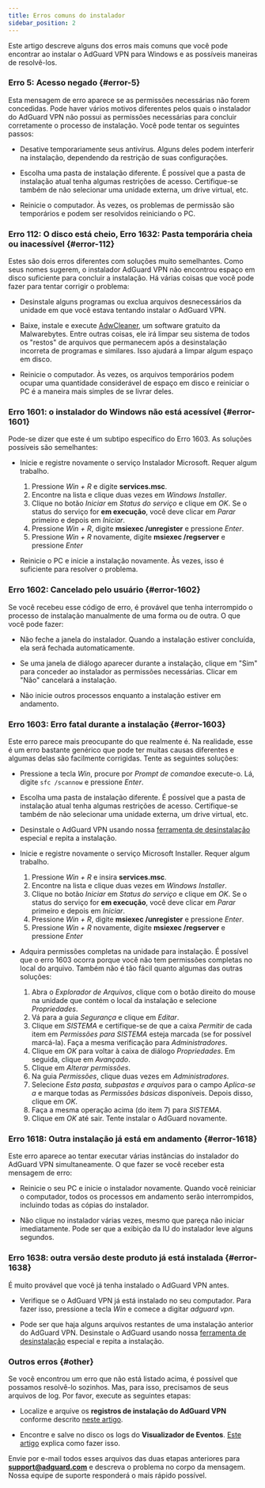 ```yaml
---
title: Erros comuns do instalador
sidebar_position: 2
---
```


Este artigo descreve alguns dos erros mais comuns que você pode encontrar ao instalar o AdGuard VPN para Windows e as possíveis maneiras de resolvê-los.

### Erro 5: Acesso negado {#error-5}

Esta mensagem de erro aparece se as permissões necessárias não forem concedidas. Pode haver vários motivos diferentes pelos quais o instalador do AdGuard VPN não possui as permissões necessárias para concluir corretamente o processo de instalação. Você pode tentar os seguintes passos:

- Desative temporariamente seus antivírus. Alguns deles podem interferir na instalação, dependendo da restrição de suas configurações.

- Escolha uma pasta de instalação diferente. É possível que a pasta de instalação atual tenha algumas restrições de acesso. Certifique-se também de não selecionar uma unidade externa, um drive virtual, etc.

- Reinicie o computador. Às vezes, os problemas de permissão são temporários e podem ser resolvidos reiniciando o PC.

### Erro 112: O disco está cheio, Erro 1632: Pasta temporária cheia ou inacessível {#error-112}

Estes são dois erros diferentes com soluções muito semelhantes. Como seus nomes sugerem, o instalador AdGuard VPN não encontrou espaço em disco suficiente para concluir a instalação. Há várias coisas que você pode fazer para tentar corrigir o problema:

- Desinstale alguns programas ou exclua arquivos desnecessários da unidade em que você estava tentando instalar o AdGuard VPN.

- Baixe, instale e execute [AdwCleaner](http://www.bleepingcomputer.com/download/adwcleaner/), um software gratuito da Malwarebytes. Entre outras coisas, ele irá limpar seu sistema de todos os "restos" de arquivos que permanecem após a desinstalação incorreta de programas e similares. Isso ajudará a limpar algum espaço em disco.

- Reinicie o computador. Às vezes, os arquivos temporários podem ocupar uma quantidade considerável de espaço em disco e reiniciar o PC é a maneira mais simples de se livrar deles.

### Erro 1601: o instalador do Windows não está acessível {#error-1601}

Pode-se dizer que este é um subtipo específico do Erro 1603. As soluções possíveis são semelhantes:

- Inicie e registre novamente o serviço Instalador Microsoft. Requer algum trabalho.

    1. Pressione *Win + R* e digite **services.msc**.
    1. Encontre na lista e clique duas vezes em *Windows Installer*.
    1. Clique no botão *Iniciar* em *Status do serviço* e clique em *OK*. Se o status do serviço for **em execução**, você deve clicar em *Parar* primeiro e depois em *Iniciar*.
    1. Pressione *Win + R*, digite **msiexec /unregister** e pressione *Enter*.
    1. Pressione *Win + R* novamente, digite **msiexec /regserver** e pressione *Enter*

- Reinicie o PC e inicie a instalação novamente. Às vezes, isso é suficiente para resolver o problema.

### Erro 1602: Cancelado pelo usuário {#error-1602}

Se você recebeu esse código de erro, é provável que tenha interrompido o processo de instalação manualmente de uma forma ou de outra. O que você pode fazer:

- Não feche a janela do instalador. Quando a instalação estiver concluída, ela será fechada automaticamente.

- Se uma janela de diálogo aparecer durante a instalação, clique em "Sim" para conceder ao instalador as permissões necessárias. Clicar em "Não" cancelará a instalação.

- Não inicie outros processos enquanto a instalação estiver em andamento.

### Erro 1603: Erro fatal durante a instalação {#error-1603}

Este erro parece mais preocupante do que realmente é. Na realidade, esse é um erro bastante genérico que pode ter muitas causas diferentes e algumas delas são facilmente corrigidas. Tente as seguintes soluções:

- Pressione a tecla *Win*, procure por *Prompt de comando*e execute-o. Lá, digite `sfc /scannow` e pressione *Enter*.

- Escolha uma pasta de instalação diferente. É possível que a pasta de instalação atual tenha algumas restrições de acesso. Certifique-se também de não selecionar uma unidade externa, um drive virtual, etc.

- Desinstale o AdGuard VPN usando nossa [ferramenta de desinstalação](/adguard-vpn-for-windows/installation#advanced) especial e repita a instalação.

- Inicie e registre novamente o serviço Microsoft Installer. Requer algum trabalho.

    1. Pressione *Win + R* e insira **services.msc**.
    1. Encontre na lista e clique duas vezes em *Windows Installer*.
    1. Clique no botão *Iniciar* em *Status do serviço* e clique em *OK*. Se o status do serviço for **em execução**, você deve clicar em *Parar* primeiro e depois em *Iniciar*.
    1. Pressione *Win + R*, digite **msiexec /unregister** e pressione *Enter*.
    1. Pressione *Win + R* novamente, digite **msiexec /regserver** e pressione *Enter*

- Adquira permissões completas na unidade para instalação. É possível que o erro 1603 ocorra porque você não tem permissões completas no local do arquivo. Também não é tão fácil quanto algumas das outras soluções:

    1. Abra o *Explorador de Arquivos*, clique com o botão direito do mouse na unidade que contém o local da instalação e selecione *Propriedades*.
    1. Vá para a guia *Segurança* e clique em *Editar*.
    1. Clique em *SISTEMA* e certifique-se de que a caixa *Permitir* de cada item em *Permissões para SISTEMA* esteja marcada (se for possível marcá-la). Faça a mesma verificação para *Administradores*.
    1. Clique em *OK* para voltar à caixa de diálogo *Propriedades*. Em seguida, clique em *Avançado*.
    1. Clique em *Alterar permissões*.
    1. Na guia *Permissões*, clique duas vezes em *Administradores*.
    1. Selecione *Esta pasta, subpastas e arquivos* para o campo *Aplica-se a* e marque todas as *Permissões básicas* disponíveis. Depois disso, clique em *OK*.
    1. Faça a mesma operação acima (do item 7) para *SISTEMA*.
    1. Clique em *OK* até sair. Tente instalar o AdGuard novamente.

### Erro 1618: Outra instalação já está em andamento {#error-1618}

Este erro aparece ao tentar executar várias instâncias do instalador do AdGuard VPN simultaneamente. O que fazer se você receber esta mensagem de erro:

- Reinicie o seu PC e inicie o instalador novamente. Quando você reiniciar o computador, todos os processos em andamento serão interrompidos, incluindo todas as cópias do instalador.

- Não clique no instalador várias vezes, mesmo que pareça não iniciar imediatamente. Pode ser que a exibição da IU do instalador leve alguns segundos.

### Erro 1638: outra versão deste produto já está instalada {#error-1638}

É muito provável que você já tenha instalado o AdGuard VPN antes.

- Verifique se o AdGuard VPN já está instalado no seu computador. Para fazer isso, pressione a tecla *Win* e comece a digitar *adguard vpn*.

- Pode ser que haja alguns arquivos restantes de uma instalação anterior do AdGuard VPN. Desinstale o AdGuard usando nossa [ferramenta de desinstalação](/adguard-vpn-for-windows/installation#advanced) especial e repita a instalação.

### Outros erros {#other}

Se você encontrou um erro que não está listado acima, é possível que possamos resolvê-lo sozinhos. Mas, para isso, precisamos de seus arquivos de log. Por favor, execute as seguintes etapas:

- Localize e arquive os **registros de instalação do AdGuard VPN** conforme descrito [neste artigo](https://adguard.com/kb/adguard-for-windows/solving-problems/installation-logs/).

- Encontre e salve no disco os logs do **Visualizador de Eventos**. [Este artigo](https://adguard.com/kb/adguard-for-windows/solving-problems/system-logs/) explica como fazer isso.

Envie por e-mail todos esses arquivos das duas etapas anteriores para **support@adguard.com** e descreva o problema no corpo da mensagem. Nossa equipe de suporte responderá o mais rápido possível.
